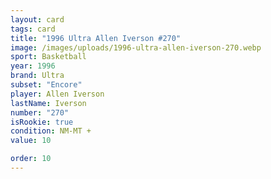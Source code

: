 ```yaml
---
layout: card
tags: card
title: "1996 Ultra Allen Iverson #270"
image: /images/uploads/1996-ultra-allen-iverson-270.webp
sport: Basketball
year: 1996
brand: Ultra
subset: "Encore"
player: Allen Iverson
lastName: Iverson
number: "270"
isRookie: true
condition: NM-MT +
value: 10

order: 10
---
```

